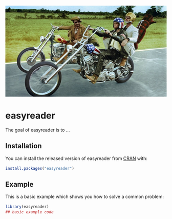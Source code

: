 ![easy reader](image.jpg)

# easyreader

<!-- badges: start -->
<!-- badges: end -->

The goal of easyreader is to ...

## Installation

You can install the released version of easyreader from [CRAN](https://CRAN.R-project.org) with:

``` r
install.packages("easyreader")
```

## Example

This is a basic example which shows you how to solve a common problem:

``` r
library(easyreader)
## basic example code
```

